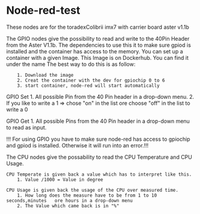 # Node-red-test
These nodes are for the toradexColibrii imx7 with carrier board aster v1.1b

The GPIO nodes give the possibility to read and write to the 40Pin Header from the Aster V1.1b. 
The dependencies to use this it to make sure gpiod is installed and the container has access to the memory. You can set up a container with a given Image.
This Image is on Dockerhub. You can find it under the name
The best way to do this is as follow:

        1. Download the image
        2. Creat the container with the dev for gpiochip 0 to 6
        3. start container, node-red will start automatically
        
GPIO Set
        1. All possible Pin from the 40 Pin header in a drop-down menu.
        2. If you like to write a 1 => chose "on" in the list
           ore choose "off" in the list to write a 0
        
GPIO Get
        1. All possible Pins from the 40 Pin header in a drop-down menu
           to read as input.
        
!!! For using GPIO you have to make sure node-red has access to gpiochip and gpiod is installed. Otherwise it will run into an error.!!!
        
The CPU nodes give the possability to read the CPU Temperature and CPU Usage. 

    CPU Temperate is given back a value which has to interpret like this. 
        1. Value /1000 = Value in degree
    
    CPU Usage is given back the usage of the CPU over measured time.
        1. How long does the measure have to be from 1 to 10 seconds,minutes   ore hours in a drop-down menu
        2. The Value which came back is in "%"
